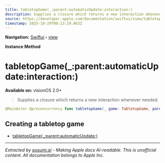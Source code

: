 ```yaml
---
title: tabletopGame(_:parent:automaticUpdate:interaction:)
description: Supplies a closure which returns a new interaction whenever needed.
source: https://developer.apple.com/documentation/swiftui/view/tabletopgame(_:parent:automaticupdate:interaction:)
timestamp: 2025-10-29T00:13:19.063Z
---
```


**Navigation:** [Swiftui](/documentation/swiftui) › [view](/documentation/swiftui/view)

**Instance Method**

# tabletopGame(_:parent:automaticUpdate:interaction:)

**Available on:** visionOS 2.0+

> Supplies a closure which returns a new interaction whenever needed.

```swift
@MainActor @preconcurrency func tabletopGame(_ game: TabletopGame, parent: Entity, automaticUpdate: Bool = true, interaction make: @escaping (TabletopInteraction.Value) -> any TabletopInteraction.Delegate) -> some View
```

## Creating a tabletop game

- [tabletopGame(_:parent:automaticUpdate:)](/documentation/swiftui/view/tabletopgame(_:parent:automaticupdate:))

---

*Extracted by [sosumi.ai](https://sosumi.ai) - Making Apple docs AI-readable.*
*This is unofficial content. All documentation belongs to Apple Inc.*
